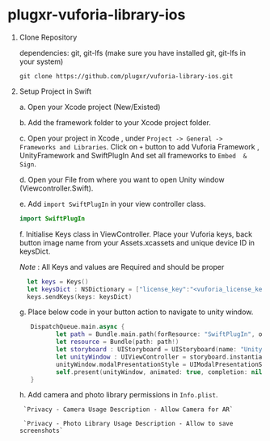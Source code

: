 # plugxr-vuforia-library-ios

1. Clone Repository

    dependencies: git, git-lfs (make sure you have installed git, git-lfs in your system)

    `git clone https://github.com/plugxr/vuforia-library-ios.git`



2. Setup Project in Swift
    
    a. Open your Xcode project (New/Existed)
  
    b. Add the framework folder to your Xcode project folder.

    c. Open your project in Xcode , under `Project -> General -> Frameworks and Libraries`.
    Click on `+` button to add Vuforia Framework , UnityFramework and SwiftPlugIn And set all frameworks to `Embed  & Sign`.

    d. Open your File from where you want to open Unity window (Viewcontroller.Swift).

    e. Add `import SwiftPlugIn`  in your view controller class.

      ```swift
      import SwiftPlugIn
      ```

    f. Initialise  Keys class in ViewController.
    Place your Vuforia keys, back button image name from your Assets.xcassets and unique device ID in keysDict.
    
    *Note* :  All Keys and values are Required and should be proper
    
    ```swift
      let keys = Keys()
      let keysDict : NSDictionary = ["license_key":"<vuforia_license_key>","client_access":"<vuforia_client_access>", "client_secret":"<vuforia_ client_secret>"];
      keys.sendKeys(keys: keysDict)
    ```

    g. Place below code in your button action to navigate to unity window.
    
    ```swift
       DispatchQueue.main.async {
              let path = Bundle.main.path(forResource: "SwiftPlugIn", ofType: "framework", inDirectory: "Frameworks")
              let resource = Bundle(path: path!)
              let storyboard : UIStoryboard = UIStoryboard(name: "Unity", bundle: resource)
              let unityWindow : UIViewController = storyboard.instantiateViewController(withIdentifier: "IntialViewController") as UIViewController
              unityWindow.modalPresentationStyle = UIModalPresentationStyle.fullScreen
              self.present(unityWindow, animated: true, completion: nil)
       }
    ```
    
    h. Add camera and photo library permissions in `Info.plist`.
    
        `Privacy - Camera Usage Description - Allow Camera for AR`
        
        `Privacy - Photo Library Usage Description - Allow to save screenshots`
